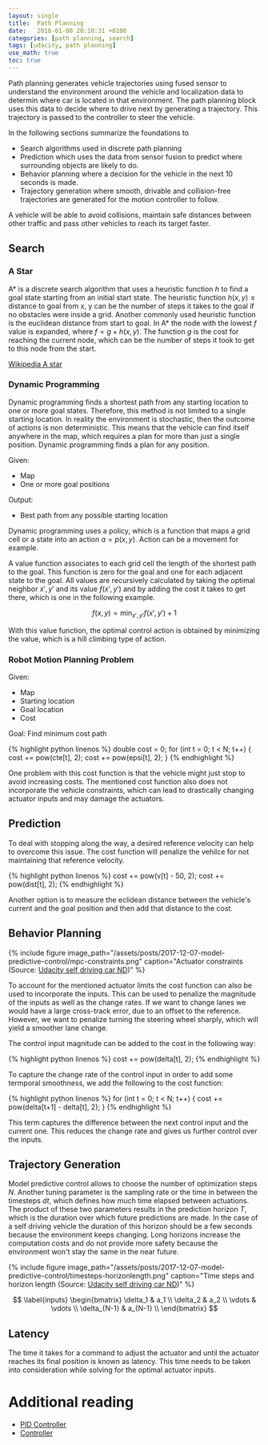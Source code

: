 ```yaml
---
layout: single
title:  Path Planning
date:   2018-01-08 20:10:31 +0100
categories: [path planning, search]
tags: [udacity, path planning]
use_math: true
toc: true
---
```



Path planning generates vehicle trajectories using fused sensor to understand the environment around the vehicle
and localization data to determin where car is located in that environment. The path planning block uses
this data to decide where to drive next by generating a trajectory. This trajectory is passed to the controller to steer the vehicle.

In the following sections summarize the foundations to
- Search algorithms used in discrete path planning
- Prediction which uses the data from sensor fusion to predict where surrounding objects are likely to do.
- Behavior planning where a decision for the vehicle in the next 10 seconds is made.
- Trajectory generation where smooth, drivable and collision-free trajectories are generated for the motion controller to follow.

A vehicle will be able to avoid collisions, maintain safe distances between other traffic and pass other vehicles to reach its target faster.

## Search

### A Star

A* is a discrete search algorithm that uses a heuristic function $h$ to find a goal state starting from an initial start state.
The heuristic function $h(x,y) \leq \text{distance to goal from x, y}$ can be the number of steps it takes to the goal if no obstacles were inside a grid.
Another commonly used heuristic function is the euclidean distance from start to goal.
In A* the node with the lowest $f$ value is expanded, where $f = g + h(x,y)$.
The function $g$ is the cost for reaching the current node, which can be the number of steps it took to get to this node from the start.

[Wikipedia A star](https://en.wikipedia.org/wiki/A*_search_algorithm#Pseudocode)

### Dynamic Programming

Dynamic programming finds a shortest path from any starting location to one or more goal states.
Therefore, this method is not limited to a single starting location.
In reality the environment is stochastic, then the outcome of actions is non deterministic.
This means that the vehicle can find itself anywhere in the map, which requires a plan for more than just a single position.
Dynamic programming finds a plan for any position.

Given:
- Map
- One or more goal positions

Output:
- Best path from any possible starting location

Dynamic programming uses a policy, which is a function that maps a grid cell or a state into an action $a = p(x,y)$.
Action can be a movement for example.

A value function associates to each grid cell the length of the shortest path to the goal.
This function is zero for the goal and one for each adjacent state to the goal.
All values are recursively calculated by taking the optimal neighbor $x', y'$
and its value $f(x', y')$ and by adding the cost it takes to get there, which is one in the following example.

$$
f(x,y) = \min_{x', y'} f(x', y') + 1
$$

With this value function, the optimal control action is obtained by minimizing the value, which is a hill climbing type of action.


### Robot Motion Planning Problem

Given:
- Map
- Starting location
- Goal location
- Cost

Goal: Find minimum cost path

{% highlight python linenos %}
double cost = 0;
for (int t = 0; t < N; t++) {
    cost += pow(cte[t], 2);
    cost += pow(epsi[t], 2);
}
{% endhighlight %}

One problem with this cost function is that the vehicle might just stop to avoid increasing costs.
The mentioned cost function also does not incorporate the vehicle constraints, which can lead to drastically
changing actuator inputs and may damage the actuators.

## Prediction

To deal with stopping along the way, a desired reference velocity can help to overcome this issue.
The cost function will penalize the vehilce for not maintaining that reference velocity.

{% highlight python linenos %}
cost += pow(v[t] - 50, 2);
cost += pow(dist[t], 2);
{% endhighlight %}

Another option is to measure the eclidean distance between the vehicle's current and the goal position and then add that distance to the cost.

## Behavior Planning


{% include figure image_path="/assets/posts/2017-12-07-model-predictive-control/mpc-constraints.png" caption="Actuator constraints (Source: [Udacity self driving car ND](https://classroom.udacity.com/nanodegrees/nd013/parts/40f38239-66b6-46ec-ae68-03afd8a601c8/modules/f1820894-8322-4bb3-81aa-b26b3c6dcbaf/lessons/338b458f-7ebf-449c-9ad1-611eb933b076/concepts/5df9cd1c-b111-48e5-857c-7547f82dac0c))" %}

To account for the mentioned actuator limits the cost function can also be used to incorporate the inputs.
This can be used to penalize the magnitude of the inputs as well as the change rates.
If we want to change lanes we would have a large cross-track error, due to an offset to the reference.
However, we want to penalize turning the steering wheel sharply, which will yield a smoother lane change.

The control input magnitude can be added to the cost in the following way:

{% highlight python linenos %}
cost += pow(delta[t], 2);
{% endhighlight %}

To capture the change rate of the control input in order to add some termporal smoothness, we add the following to the cost function:

{% highlight python linenos %}
for (int t = 0; t < N; t++) {
    cost += pow(delta[t+1] - delta[t], 2);
}
{% endhighlight %}

This term captures the difference between the next control input and the current one. This reduces the change rate and gives us further control over the inputs.


## Trajectory Generation

Model predictive control allows to choose the number of optimization steps $N$.
Another tuning parameter is the sampling rate or the time in between the timesteps $dt$, which defines how much time elapsed between actuations.
The product of these two parameters results in the prediction horizon $T$, which is the duration over which future predictions are made.
In the case of a self driving vehicle the duration of this horizon should be a few seconds because the environment keeps changing.
Long horizons increase the computation costs and do not provide more safety because the environment won't stay the same in the near future.

{% include figure image_path="/assets/posts/2017-12-07-model-predictive-control/timesteps-horizonlength.png" caption="Time steps and horizon length (Source: [Udacity self driving car ND](https://classroom.udacity.com/nanodegrees/nd013/parts/40f38239-66b6-46ec-ae68-03afd8a601c8/modules/f1820894-8322-4bb3-81aa-b26b3c6dcbaf/lessons/338b458f-7ebf-449c-9ad1-611eb933b076/concepts/00154b2e-bc08-4d00-b47e-c4209e3bbdc7))" %}

$$
\label{inputs}
\begin{bmatrix}
\delta_1 & a_1 \\
\delta_2 & a_2 \\
\vdots & \vdots \\
\delta_{N-1} & a_{N-1} \\
\end{bmatrix}
$$

## Latency

The time it takes for a command to adjust the actuator and until the actuator reaches its final position is known as latency.
This time needs to be taken into consideration while solving for the optimal actuator inputs.

# Additional reading

- [PID Controller](https://en.wikipedia.org/wiki/PID_controller)
- [Controller](https://de.wikipedia.org/wiki/Regler)
